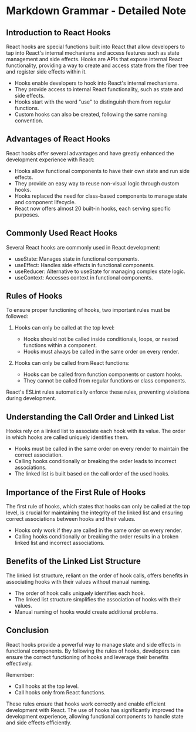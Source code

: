 # Markdown Grammar - Detailed Note

## Introduction to React Hooks

React hooks are special functions built into React that allow developers to tap into React's internal mechanisms and access features such as state management and side effects. Hooks are APIs that expose internal React functionality, providing a way to create and access state from the fiber tree and register side effects within it.

- Hooks enable developers to hook into React's internal mechanisms.
- They provide access to internal React functionality, such as state and side effects.
- Hooks start with the word "use" to distinguish them from regular functions.
- Custom hooks can also be created, following the same naming convention.

## Advantages of React Hooks

React hooks offer several advantages and have greatly enhanced the development experience with React:

- Hooks allow functional components to have their own state and run side effects.
- They provide an easy way to reuse non-visual logic through custom hooks.
- Hooks replaced the need for class-based components to manage state and component lifecycle.
- React now offers almost 20 built-in hooks, each serving specific purposes.

## Commonly Used React Hooks

Several React hooks are commonly used in React development:

- useState: Manages state in functional components.
- useEffect: Handles side effects in functional components.
- useReducer: Alternative to useState for managing complex state logic.
- useContext: Accesses context in functional components.

## Rules of Hooks

To ensure proper functioning of hooks, two important rules must be followed:

1. Hooks can only be called at the top level:

   - Hooks should not be called inside conditionals, loops, or nested functions within a component.
   - Hooks must always be called in the same order on every render.

2. Hooks can only be called from React functions:
   - Hooks can be called from function components or custom hooks.
   - They cannot be called from regular functions or class components.

React's ESLint rules automatically enforce these rules, preventing violations during development.

## Understanding the Call Order and Linked List

Hooks rely on a linked list to associate each hook with its value. The order in which hooks are called uniquely identifies them.

- Hooks must be called in the same order on every render to maintain the correct association.
- Calling hooks conditionally or breaking the order leads to incorrect associations.
- The linked list is built based on the call order of the used hooks.

## Importance of the First Rule of Hooks

The first rule of hooks, which states that hooks can only be called at the top level, is crucial for maintaining the integrity of the linked list and ensuring correct associations between hooks and their values.

- Hooks only work if they are called in the same order on every render.
- Calling hooks conditionally or breaking the order results in a broken linked list and incorrect associations.

## Benefits of the Linked List Structure

The linked list structure, reliant on the order of hook calls, offers benefits in associating hooks with their values without manual naming.

- The order of hook calls uniquely identifies each hook.
- The linked list structure simplifies the association of hooks with their values.
- Manual naming of hooks would create additional problems.

## Conclusion

React hooks provide a powerful way to manage state and side effects in functional components. By following the rules of hooks, developers can ensure the correct functioning of hooks and leverage their benefits effectively.

Remember:

- Call hooks at the top level.
- Call hooks only from React functions.

These rules ensure that hooks work correctly and enable efficient development with React. The use of hooks has significantly improved the development experience, allowing functional components to handle state and side effects efficiently.
